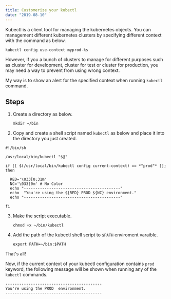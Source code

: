 ```yaml
---
title: Customerize your kubectl
date: "2019-08-10"
---
```


Kubectl is a client tool for managing the kubernetes objects. You can management different kubernetes clusters by specifying different context with the command as below.

    kubectl config use-context myprod-ks

However, if you a bunch of clusters to manage for different purposes such as cluster for development, cluster for test or cluster for production, you may need a way to prevent from using wrong context.

My way is to show an alert for the specified context when running `kubectl` command.

## Steps

1. Create a directory as below.

   `mkdir ~/bin`

2. Copy and create a shell script named `kubectl` as below and place it into the directory you just created.

```
#!/bin/sh

/usr/local/bin/kubectl "$@"

if [[ $(/usr/local/bin/kubectl config current-context) == *"prod"* ]]; then

  RED='\033[0;31m'
  NC='\033[0m' # No Color
  echo "------------------------------------------"
  echo  "You're using the ${RED} PROD ${NC} environment."
  echo "------------------------------------------"

fi
```

3. Make the script executable.

   `chmod +x ~/bin/kubectl`

4. Add the path of the kubectl shell script to `$PATH` enviroment varaible.

   `export PATH=~/bin:$PATH`

That's all!

Now, if the current context of your kubectl configuration contains `prod` keyword, the following message will be shown when running any of the `kubectl` commands.

    ------------------------------------------
    You're using the PROD  environment.
    ------------------------------------------
